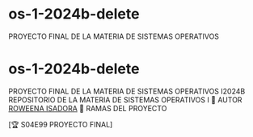 # os-1-2024b-delete
PROYECTO FINAL DE LA MATERIA DE SISTEMAS OPERATIVOS 
# os-1-2024b-delete
PROYECTO FINAL DE LA MATERIA DE SISTEMAS OPERATIVOS I2024B
REPOSITORIO DE LA MATERIA DE SISTEMAS OPERATIVOS I
👲 AUTOR
[ROWEENA ISADORA](https://github.com/CassandraBlack)
🌿 RAMAS DEL PROYECTO

[🏆 S04E99 PROYECTO FINAL] 
